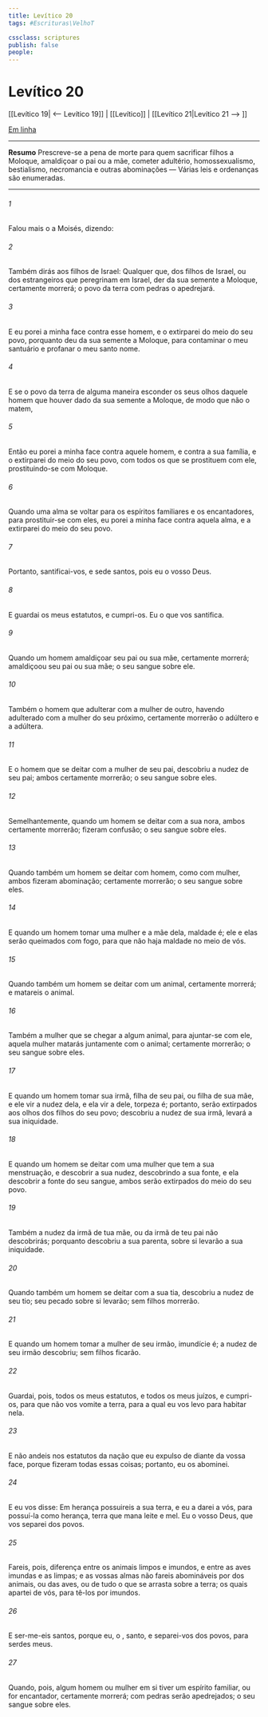 ```yaml
---
title: Levítico 20
tags: #Escrituras\VelhoT

cssclass: scriptures
publish: false
people:
---
```


# Levítico 20
[[Levítico 19| <-- Levítico 19]] | [[Levítico]] | [[Levítico 21|Levítico 21 --> ]]

[Em linha](https://churchofjesuschrist.org/study/scriptures/ot/lev/20?lang=por)

---
__Resumo__
Prescreve-se a pena de morte para quem sacrificar filhos a Moloque, amaldiçoar o pai ou a mãe, cometer adultério, homossexualismo, bestialismo, necromancia e outras abominações — Várias leis e ordenanças são enumeradas.

---
###### 1 
Falou mais o  a Moisés, dizendo:

###### 2 
Também dirás aos filhos de Israel: Qualquer que, dos filhos de Israel, ou dos estrangeiros que peregrinam em Israel, der da sua semente a Moloque, certamente morrerá; o povo da terra com pedras o apedrejará.

###### 3 
E eu porei a minha face contra esse homem, e o extirparei do meio do seu povo, porquanto deu da sua semente a Moloque, para contaminar o meu santuário e profanar o meu santo nome.

###### 4 
E se o povo da terra de alguma maneira esconder os seus olhos daquele homem que houver dado da sua semente a Moloque, de modo que não o matem,

###### 5 
Então eu porei a minha face contra aquele homem, e contra a sua família, e o extirparei do meio do seu povo, com todos os que se prostituem com ele, prostituindo-se com Moloque.

###### 6 
Quando uma alma se voltar para os espíritos familiares e os encantadores, para prostituir-se com eles, eu porei a minha face contra aquela alma, e a extirparei do meio do seu povo.

###### 7 
Portanto, santificai-vos, e sede santos, pois eu  o  vosso Deus.

###### 8 
E guardai os meus estatutos, e cumpri-os. Eu  o  que vos santifica.

###### 9 
Quando um homem amaldiçoar seu pai ou sua mãe, certamente morrerá; amaldiçoou seu pai ou sua mãe; o seu sangue  sobre ele.

###### 10 
Também o homem que adulterar com a mulher de outro, havendo adulterado com a mulher do seu próximo, certamente morrerão o adúltero e a adúltera.

###### 11 
E o homem que se deitar com a mulher de seu pai, descobriu a nudez de seu pai; ambos certamente morrerão; o seu sangue  sobre eles.

###### 12 
Semelhantemente, quando um homem se deitar com a sua nora, ambos certamente morrerão; fizeram confusão; o seu sangue  sobre eles.

###### 13 
Quando também um homem se deitar com  homem, como com mulher, ambos fizeram abominação; certamente morrerão; o seu sangue  sobre eles.

###### 14 
E quando um homem tomar uma mulher e a mãe dela, maldade é; ele e elas serão queimados com fogo, para que não haja maldade no meio de vós.

###### 15 
Quando também um homem se deitar com um animal, certamente morrerá; e matareis o animal.

###### 16 
Também a mulher que se chegar a algum animal, para ajuntar-se com ele, aquela mulher matarás juntamente com o animal; certamente morrerão; o seu sangue  sobre eles.

###### 17 
E quando um homem tomar sua irmã, filha de seu pai, ou filha de sua mãe, e ele vir a nudez dela, e ela vir a dele, torpeza é; portanto, serão extirpados aos olhos dos filhos do seu povo; descobriu a nudez de sua irmã, levará  a sua iniquidade.

###### 18 
E quando um homem se deitar com uma mulher que tem a sua menstruação, e descobrir a sua nudez, descobrindo a sua fonte, e ela descobrir a fonte do seu sangue, ambos serão extirpados do meio do seu povo.

###### 19 
Também a nudez da irmã de tua mãe, ou da irmã de teu pai não descobrirás; porquanto descobriu a sua parenta, sobre si levarão a sua iniquidade.

###### 20 
Quando também um homem se deitar com a sua tia, descobriu a nudez de seu tio; seu pecado sobre si levarão; sem filhos morrerão.

###### 21 
E quando um homem tomar a mulher de seu irmão, imundície é; a nudez de seu irmão descobriu; sem filhos ficarão.

###### 22 
Guardai, pois, todos os meus estatutos, e todos os meus juízos, e cumpri-os, para que não vos vomite a terra, para a qual eu vos levo para habitar nela.

###### 23 
E não andeis nos estatutos da nação que eu expulso de diante da vossa face, porque fizeram todas essas coisas; portanto, eu os abominei.

###### 24 
E eu vos disse: Em herança possuireis a sua terra, e eu a darei a vós, para possuí-la como herança, terra que mana leite e mel. Eu  o  vosso Deus, que vos separei dos povos.

###### 25 
Fareis, pois, diferença entre os animais limpos e imundos, e entre as aves imundas e as limpas; e as vossas almas não fareis abomináveis por  dos animais, ou das aves, ou de tudo o que se arrasta sobre a terra; os quais apartei de vós, para tê-los por imundos.

###### 26 
E ser-me-eis santos, porque eu, o ,  santo, e separei-vos dos povos, para serdes meus.

###### 27 
Quando, pois, algum homem ou mulher em si tiver um espírito familiar, ou for encantador, certamente morrerá; com pedras serão apedrejados; o seu sangue  sobre eles.

